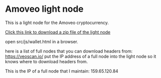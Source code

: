 Amoveo light node
========

This is a light node for the Amoveo cryptocurrency.

[Click this link to download a zip file of the light node](https://github.com/zack-bitcoin/light-node-amoveo/archive/master.zip)

open src/js/wallet.html in a browser.

here is a list of full nodes that you can download headers from: https://veoscan.io/
put the IP address of a full node into the light node so it knows where to download headers from.

This is the IP of a full node that I maintain:  159.65.120.84
